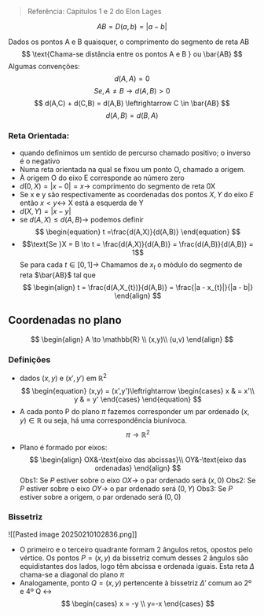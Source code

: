 >Referência: Capitulos 1 e 2 do Elon Lages

$$ AB = D(a,b) = |a-b| $$

Dados os pontos A e B quaisquer, o comprimento do segmento de reta AB
$$
\text{Chama-se distância entre os pontos A e B } 
ou \bar{AB}
$$
Algumas convenções:
$$
d(A,A) = 0 
$$
$$
Se, A \neq B \to d(A,B) > 0
$$
$$
d(A,C) + d(C,B) = d(A,B) \leftrightarrow  C \in \bar{AB}
$$
$$
d(A,B) = d(B,A)
$$

### Reta Orientada:
- quando definimos um sentido de percurso chamado positivo; o inverso é o negativo
- Numa reta orientada na qual se fixou um ponto O, chamado a origem.
- À origem O do eixo E corresponde ao número zero 
- $d(0,X) = |x-0| = x \to$ comprimento do segmento de reta 0X
- Se x e y são respectivamente as coordenadas dos pontos $X, Y$ do eixo $E$ então $x < y \leftrightarrow$ X está a esquerda de Y
- $d(X,Y) = |x-y|$
- se $d(A,X) \leq d(A,B) \to$  podemos definir  $$
 \begin{equation}
t =\frac{d(A,X)}{d(A,B)}
\end{equation}
 $$
- $$\text{Se }X = B \to t = \frac{d(A,X)}{d(A,B)} = \frac{d(A,B)}{d(A,B)} = 1$$
Se para cada $t \in [0,1] \to$ Chamamos de $x_{t}$ o módulo do segmento de reta $\bar{AB}$ tal que $$
\begin{align}
t = \frac{d(A,X_{t})}{d(A,B)} = \frac{|a - x_{t}|}{|a - b|}
\end{align}
$$
## Coordenadas no plano

$$
\begin{align}
A \to \mathbb{R} \\ (x,y)\\ (u,v)
\end{align}
$$
### Definições
- dados $(x,y)$ e $(x',y')$ em $\mathbb{R}^{2}$ 
$$
\begin{equation}
(x,y) = (x',y')\leftrightarrow  
\begin{cases}
x & = x'\\ y & = y'
\end{cases} 
\end{equation}
$$
- A cada ponto P do plano $\pi$ fazemos corresponder um par ordenado $(x,y) \in \mathbb{R}$ ou seja, há uma correspondência biunívoca.
$$ \pi \to \mathbb{R}^{2} $$
- Plano é formado por eixos:
$$
\begin{align}
OX&-\text{eixo das abcissas}\\
OY&-\text{eixo das ordenadas}
\end{align}
$$
Obs1: Se $P$ estiver sobre o eixo $OX \to$ o par ordenado será $(x,0)$
Obs2: Se $P$ estiver sobre o eixo $OY \to$ o par ordenado será $(0,Y)$
Obs3: Se $P$ estiver sobre a origem, o par ordenado será $(0,0)$

### Bissetriz
![[Pasted image 20250210102836.png]]
- O primeiro e o terceiro quadrante formam 2 ângulos retos, opostos pelo vértice. Os pontos $P=(x,y)$ da bissetriz comum desses 2 ângulos são equidistantes dos lados, logo têm abcissa e ordenada iguais. Esta reta $\Delta$ chama-se a diagonal do plano $\pi$
- Analogamente, ponto $Q=(x,y)$ pertencente à bissetriz $\Delta'$ comum ao 2º e 4º Q $\leftrightarrow$ $$
\begin{cases} 
x = -y \\
y=-x
\end{cases}
$$
